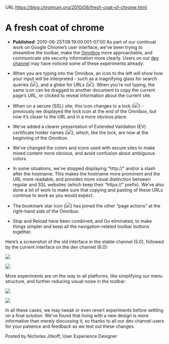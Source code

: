 URL:https://blog.chromium.org/2010/06/fresh-coat-of-chrome.html
# A fresh coat of chrome
- **Published**: 2010-06-25T08:19:00.001-07:00
As part of our continual work on Google Chrome’s user interface, we’ve been trying to streamline the toolbar, make the [Omnibox](http://www.google.com/support/chrome/bin/answer.py?answer=95440) more approachable, and communicate site security information more clearly. Users on our [dev channel](http://www.chromium.org/getting-involved/dev-channel) may have noticed some of these experiments already:  

  
* When you are typing into the Omnibox, an icon to the left will show how your input will be interpreted - such as a magnifying glass for search queries (![](https://blogger.googleusercontent.com/img/b/R29vZ2xl/AVvXsEi8NqdOCfobfZN2VRf67wwaRAOYka5fs7xXIvtcryz7vZECtx2pddzOpChcflWxvPjcAG-oDMcTDmXRVtOAbSOzzbufsUzyN31ZL4IpwiUS64nuv_gK7Hyo3Ei9POa9F50Nq5ePR0TjapY/s400/magnifying.png)), and a globe for URLs (![](https://blogger.googleusercontent.com/img/b/R29vZ2xl/AVvXsEhBoc8u5VbNrrUB1Yp0zbcbpctO03_F8seSM1UFS2DzCGlMdd9Xob0mJSRv0fskLV6lMM_yDZGT06-bYxr9Or7yHhN29TlSVYPK2eFqub_Nun0yZrzK18VEk5BgYaqfOHGW2u-R3HxzixA/s400/globe.png)). When you’re not typing, the same icon can be dragged to another document to copy the current page’s URL, or clicked to reveal information about the current site.
  
* When on a secure (SSL) site, this icon changes to a lock (![](https://blogger.googleusercontent.com/img/b/R29vZ2xl/AVvXsEhzjwWCE4KbAJYMDO_IW035a9uTW_p8vbQrX7u-M-jeb0iK-1R3kaWonMpSwaF44WNQ5PWtakiaLB_OMYIvI8OFaRY2QEl-sydQx5omCbRC6tNsWrniiOcehSYoFKtuczMB_3wsMDt-Cl8/s400/lock.png)) - previously we displayed the lock icon at the end of the Omnibox, but now it’s closer to the URL and in a more obvious place.
  
* We’ve added a clearer presentation of Extended Validation (EV) certificate holder names (![](https://blogger.googleusercontent.com/img/b/R29vZ2xl/AVvXsEipSS64QEcn8cyu-_GNTeNzv89bRs_SLX0Albt7lhyphenhyphenEOnfX9PfnzuBLbA4-Nf-9tiDjkQ3ANqAMGiiF35uLSItwvrjj-Rb2n2-zgcQu3Ya4uf69JHcQq-DDkJfpZGhBj_bgs75CXoZaJZw/s400/EV.png)), which, like the lock, are now at the beginning of the Omnibox.
  
* We’ve changed the colors and icons used with secure sites to make mixed content more obvious, and avoid confusion about ambiguous colors.
  
* In some situations, we’ve stopped displaying “http://” and/or a slash after the hostname. This makes the hostname more prominent and the URL more readable, and provides more visual distinction between regular and SSL websites (which keep their “https://” prefix). We’ve also done a lot of work to make sure that copying and pasting of these URLs continue to work as you would expect.
  
* The bookmark star icon (![](https://blogger.googleusercontent.com/img/b/R29vZ2xl/AVvXsEjKTfp2JqRyN9rAg40nOAabSXDyCBHM5gkn_JSZcitHKPFsbnV_8b-T-VhBHU7ZSTJijPiDRKrxvk8x3vfj037x_lxsi1msyXElPstjLsgvshe26I2_rFuRq2tvIi4p78z8wyVDSW9w3I4/s400/star.png)) has joined the other “page actions” at the right-hand side of the Omnibox.
  
* Stop and Reload have been combined, and Go eliminated, to make things simpler and keep all the navigation-related toolbar buttons together.
  

  
Here’s a screenshot of the old interface in the stable channel (5.0), followed by the current interface on the dev channel (6.0):  
  
[![](https://blogger.googleusercontent.com/img/b/R29vZ2xl/AVvXsEhjez66021H1D-GFsZhlCEtUVWHGOsJJoXrnj-W1AXYnJ_VqR-1G-2fgNR9ToWBuTDUM0rUaEUaD5cOXtde6YBtQI_Kzd3b-rNpR_hT4vAdgpZHYRv_9WNHtYPFL7M3snu9XRxNrS_8WZ0/s400/Chrome1.png)](https://blogger.googleusercontent.com/img/b/R29vZ2xl/AVvXsEhjez66021H1D-GFsZhlCEtUVWHGOsJJoXrnj-W1AXYnJ_VqR-1G-2fgNR9ToWBuTDUM0rUaEUaD5cOXtde6YBtQI_Kzd3b-rNpR_hT4vAdgpZHYRv_9WNHtYPFL7M3snu9XRxNrS_8WZ0/s1600/Chrome1.png)  
  
[![](https://blogger.googleusercontent.com/img/b/R29vZ2xl/AVvXsEjnYp1u1yy2c5cjICo3By0MDprZc1GoUU5aaRGid8xbHwDtB_u-EfwaFXzWzcDCjFGFqEvgKIifA1llOreL1L-ilvBw2WN-B622Kg7KF6HcLL3fmVTogMsiR0HlxPrgs8dOpIYze1WDN1g/s400/Chrome2.png)](https://blogger.googleusercontent.com/img/b/R29vZ2xl/AVvXsEjnYp1u1yy2c5cjICo3By0MDprZc1GoUU5aaRGid8xbHwDtB_u-EfwaFXzWzcDCjFGFqEvgKIifA1llOreL1L-ilvBw2WN-B622Kg7KF6HcLL3fmVTogMsiR0HlxPrgs8dOpIYze1WDN1g/s1600/Chrome2.png)  
  
More experiments are on the way to all platforms, like simplifying our menu structure, and further reducing visual noise in the toolbar:  
  
[![](https://blogger.googleusercontent.com/img/b/R29vZ2xl/AVvXsEgh2XP2FJMSfte_LZRGl89lt4Bx3-u6MUr9fb3JeFRM2IUwETPO6QQPDYr_jildUXQ1MIShKC6Baw0gNM2PbRTsXsJQvqno9lRXb5YFJCnPQ374_Q9s_vPPY0q3Wn9GzfJchvm5LgmMXcw/s400/Chrome3.png)](https://blogger.googleusercontent.com/img/b/R29vZ2xl/AVvXsEgh2XP2FJMSfte_LZRGl89lt4Bx3-u6MUr9fb3JeFRM2IUwETPO6QQPDYr_jildUXQ1MIShKC6Baw0gNM2PbRTsXsJQvqno9lRXb5YFJCnPQ374_Q9s_vPPY0q3Wn9GzfJchvm5LgmMXcw/s1600/Chrome3.png)  
  
[![](https://blogger.googleusercontent.com/img/b/R29vZ2xl/AVvXsEjkHEG4QyNlDH78oHI2K6YY6X5zMz22tvuKRCPYEFLXK2ZX9o23lMMINnWKBT0tIBG2oSB20TfCLPfBgcw50FJ4s9m39zWApECt5mMHZVQoUqOh2kv5KJpOHO4HoIOshBgqf-XiYSkDuNg/s400/Chrome4.png)](https://blogger.googleusercontent.com/img/b/R29vZ2xl/AVvXsEjkHEG4QyNlDH78oHI2K6YY6X5zMz22tvuKRCPYEFLXK2ZX9o23lMMINnWKBT0tIBG2oSB20TfCLPfBgcw50FJ4s9m39zWApECt5mMHZVQoUqOh2kv5KJpOHO4HoIOshBgqf-XiYSkDuNg/s1600/Chrome4.png)  
  
In all these cases, we may tweak or even revert experiments before settling on a final solution. We’ve found that living with a new design is more informative than merely discussing it, so thanks to all our dev channel users for your patience and feedback as we test out these changes.  
  
Posted by Nicholas Jitkoff, User Experience Designer